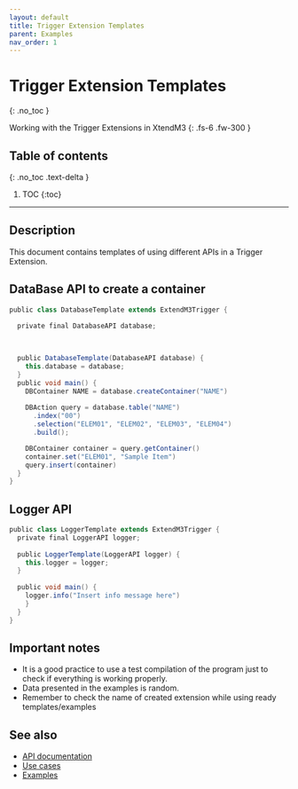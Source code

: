 ```yaml
---
layout: default
title: Trigger Extension Templates
parent: Examples
nav_order: 1
---
```


# Trigger Extension Templates
{: .no_toc }

Working with the Trigger Extensions in XtendM3
{: .fs-6 .fw-300 }

## Table of contents
{: .no_toc .text-delta }

1. TOC
{:toc}

---

## Description
This document contains templates of using different APIs in a Trigger Extension. 

## DataBase API to create a container

```groovy
public class DatabaseTemplate extends ExtendM3Trigger {

  private final DatabaseAPI database;

  
  
  public DatabaseTemplate(DatabaseAPI database) {
    this.database = database;
  }
  public void main() {
    DBContainer NAME = database.createContainer("NAME")
  
    DBAction query = database.table("NAME")
      .index("00")
      .selection("ELEM01", "ELEM02", "ELEM03", "ELEM04")
      .build();

    DBContainer container = query.getContainer()
    container.set("ELEM01", "Sample Item")
    query.insert(container)
  }
}
```

## Logger API 

```groovy
public class LoggerTemplate extends ExtendM3Trigger {
  private final LoggerAPI logger;
  
  public LoggerTemplate(LoggerAPI logger) {
    this.logger = logger;
  }
  
  public void main() {
    logger.info("Insert info message here")
    }
  }
}
```

## Important notes
- It is a good practice to use a test compilation of the program just to check if everything is working properly.
- Data presented in the examples is random.
- Remember to check the name of created extension while using ready templates/examples
 
 
## See also
- [API documentation](../../../documentation/api-specification)
- [Use cases](../../../examples/use-cases)
- [Examples](../../../examples)
